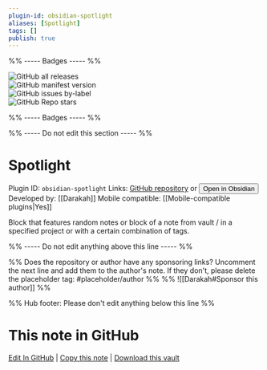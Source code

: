 ```yaml
---
plugin-id: obsidian-spotlight
aliases: [Spotlight]
tags: []
publish: true
---
```


%% ----- Badges ----- %%

![GitHub all releases](https://img.shields.io/github/downloads/Darakah/obsidian-spotlight/total?color=573E7A&logo=github&style=for-the-badge)  
![GitHub manifest version](https://img.shields.io/github/manifest-json/v/Darakah/obsidian-spotlight?color=573E7A&logo=github&style=for-the-badge)  
![GitHub issues by-label](https://img.shields.io/github/issues/Darakah/obsidian-spotlight/help%20wanted?color=573E7A&logo=github&style=for-the-badge)  
![GitHub Repo stars](https://img.shields.io/github/stars/Darakah/obsidian-spotlight?color=573E7A&logo=github&style=for-the-badge)

%% ----- Badges ----- %%

%% ----- Do not edit this section ----- %%

# Spotlight

Plugin ID: `obsidian-spotlight`
Links: [GitHub repository](https://github.com/Darakah/obsidian-spotlight) or [<button id=HH>Open in Obsidian</button>](obsidian://show-plugin?id=obsidian-spotlight)
Developed by: [[Darakah]]
Mobile compatible: [[Mobile-compatible plugins|Yes]]

Block that features random notes or block of a note from vault / in a specified project or with a certain combination of tags.

%% ----- Do not edit anything above this line ----- %%

%% Does the repository or author have any sponsoring links? Uncomment the next line and add them to the author's note. If they don't, please delete the placeholder tag: #placeholder/author %%
%% ![[Darakah#Sponsor this author]] %%

%% Hub footer: Please don't edit anything below this line %%

# This note in GitHub

<span class="git-footer">[Edit In GitHub](https://github.dev/obsidian-community/obsidian-hub/blob/main/02%20-%20Community%20Expansions/02.05%20All%20Community%20Expansions/Plugins/obsidian-spotlight.md "git-hub-edit-note") | [Copy this note](https://raw.githubusercontent.com/obsidian-community/obsidian-hub/main/02%20-%20Community%20Expansions/02.05%20All%20Community%20Expansions/Plugins/obsidian-spotlight.md "git-hub-copy-note") | [Download this vault](https://github.com/obsidian-community/obsidian-hub/archive/refs/heads/main.zip "git-hub-download-vault") </span>
